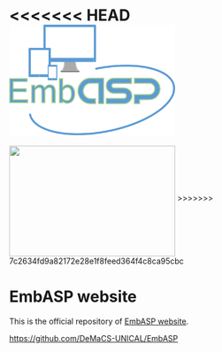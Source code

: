<<<<<<< HEAD
<img src="./EmbASP_Logo.png" width="300" height="200" align="middle">
=======
<img src="docs/_img/EmbASP_Logo.png" width="300" height="200" align="middle">
>>>>>>> 7c2634fd9a82172e28e1f8feed364f4c8ca95cbc

# EmbASP website

This is the official repository of [EmbASP website](https://www.mat.unical.it/calimeri/projects/embasp/). 



https://github.com/DeMaCS-UNICAL/EmbASP
